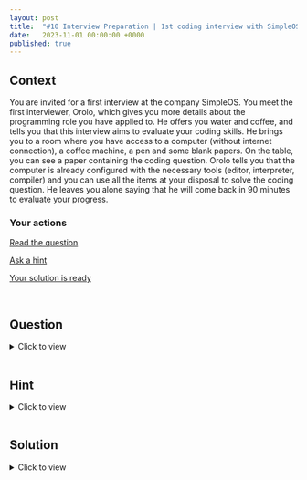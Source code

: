 ```yaml
---
layout: post
title:  "#10 Interview Preparation | 1st coding interview with SimpleOS"
date:   2023-11-01 00:00:00 +0000
published: true
---
```


<style>
  .code-solution pre {
    border-width:2px; 
    border-style:solid;
    border-color:green;
  }
</style>

## Context

You are invited for a first interview at the company SimpleOS. You meet the first interviewer, Orolo, which gives you more details about the programming role you have applied to. He offers you water and coffee, and tells you that this interview aims to evaluate your coding skills. He brings you to a room where you have access to a computer (without internet connection), a coffee machine, a pen and some blank papers. On the table, you can see a paper containing the coding question. Orolo tells you that the computer is already configured with the necessary tools (editor, interpreter, compiler) and you can use all the items at your disposal to solve the coding question. He leaves you alone saying that he will come back in 90 minutes to evaluate your progress.

### Your actions

[Read the question](#question)

[Ask a hint](#hint)

[Your solution is ready](#solution)

<br/>

## Question 
<a name="question"></a>
<details closed>
  <summary>Click to view</summary>
<br/>
<h3>Background</h3>

In SimpleOS, a <b>folder</b> is represented with a structure with attributes <b>name</b>, <b>files</b> and <b>subfolders</b>. See below a JSON representation of a simple folder containing two files and without any subfolders.
<br/>
<br/>
<b>(Ref 1)</b>

{% highlight js %}
{
  "name"    : "root",
  "files"   : ['readme.txt', 'hello.txt'],
  "subfolders" : []
}
{% endhighlight %}

To represent a <b>folder</b> with subfolders, we reuse the same structure defined above in the attribute <b>subfolders</b>. This can represent any number of subfolder levels. See below a JSON representation of a folder containing two levels of subfolders.
<br/>
<br/>
<b>(Ref 2)</b>

{% highlight js %}
{
  "name"    : "root",
  "files"   : ['readme.txt', 'hello.txt'],
  "subfolders" : [
    {
      "name"    : "videos",
      "files"   : ['vid1.mpeg', 'vid2.mpeg', 'vid3.mpeg'],
      "subfolders" : []
    }, 
    {
      "name"    : "pictures",
      "files"   : ['pic1.jpg', 'pic2.jpg'],
      "subfolders" : [
        {
          "name"    : "holidays",
          "files"   : ['h1.jpg', 'h2.jpg'],
          "subfolders" : []
        }        
      ]
    }] 
}
{% endhighlight %}

<br/>

<h3>Your Task</h3>

Given a folder <b>f</b> as an input, write a JavaScript function <b>show(f)</b> printing on the console the folder <b>f</b>. See in section <b>Output</b> below the expected print format. The function <b>show(f)</b> should be able to print any folder representation regardless of the number of subfolder levels. You can assume that <b>f</b> is always a valid folder structure.

<br/>
<br/>
<h3>Output</h3>
When evaluating <b>show(f)</b> with <b>(Ref 2)</b> as its input, we obtain :

{% highlight js %}
root
..readme.txt
..hello.txt
..videos
....vid1.mpeg
....vid2.mpeg
....vid3.mpeg
..pictures
....pic1.jpg
....pic2.jpg
....holidays
......h1.jpg
......h2.jpg
{% endhighlight %}

</details>

<br/>

## Hint
<a name="hint"></a>
<details closed>
  <summary>Click to view</summary>
  <br/>
  After 20 minutes, Orolo comes back to the room to verify that you can work comfortably with the computer and asks you if you need anything. You mentioned that the computer setup is great and the question is very clear. You also indicate that you made some progress but, if possible, will be nice to get a small help to finalize your solution. Orolo states that it is possible and suggests you to read <a href="https://en.wikipedia.org/wiki/Depth-first_search" target="_blank">this</a>. He then leaves you alone in the room.
</details>

<br/>

## Solution
<a name="solution"></a>
<details closed>
  <summary>Click to view</summary>
  <br/>
  After 90 minutes, Orolo comes back to the room and ask you how it went. You discuss with him the question and mention how you tried to solve it. Orolo listen carefully about your code design. He says that he has with him one potential solution to the challenge. He shows it and you both start comparing it with your solution.
  <br/>
  <br/>
  <div class="code-solution">
  {% highlight js %}
  function show(f) {
    showCalc(f, 0)
  }

  function showCalc(f, i) {
    console.log(tab(i) + f.name)
    f.files.forEach(a => console.log(tab(i + 1) + a))
    f.subfolders.forEach(a => showCalc(a, i + 1))
  }

  function tab(t) {
    if (t < 1) return "" 
    else return ".." + tab(t - 1)
  }
  {% endhighlight %}
  </div>
</details>

<br/>
